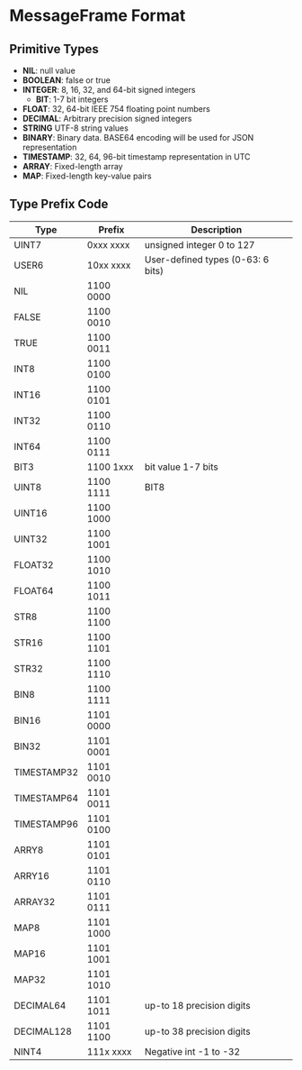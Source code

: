 # MessageFrame Format 

## Primitive Types

- __NIL__: null value
- __BOOLEAN__: false or true
- __INTEGER__: 8, 16, 32, and 64-bit signed integers
  - __BIT__:  1-7 bit integers
- __FLOAT__: 32, 64-bit IEEE 754 floating point numbers
- __DECIMAL__: Arbitrary precision signed integers
- __STRING__ UTF-8 string values
- __BINARY__: Binary data. BASE64 encoding will be used for JSON representation  
- __TIMESTAMP__: 32, 64, 96-bit timestamp representation in UTC
- __ARRAY__: Fixed-length array
- __MAP__: Fixed-length key-value pairs

## Type Prefix Code

| Type         | Prefix      | Description  |
| ------------ | ----------- | ------------ |
| UINT7        | 0xxx xxxx   | unsigned integer 0 to 127 |
| USER6        | 10xx xxxx   | User-defined types (0-63: 6 bits) |
| NIL          | 1100 0000   |              |
| FALSE        | 1100 0010   |              |
| TRUE         | 1100 0011   |              |
| INT8         | 1100 0100   |              |
| INT16        | 1100 0101   |              |
| INT32        | 1100 0110   |              |
| INT64        | 1100 0111   |              |
| BIT3         | 1100 1xxx   | bit value 1-7 bits |
| UINT8        | 1100 1111   | BIT8         |
| UINT16       | 1100 1000   |              |
| UINT32       | 1100 1001   |              |
| FLOAT32      | 1100 1010   |              |
| FLOAT64      | 1100 1011   |              |
| STR8         | 1100 1100   |              |
| STR16        | 1100 1101   |              |
| STR32        | 1100 1110   |              | 
| BIN8         | 1100 1111   |              |
| BIN16        | 1101 0000   |              |
| BIN32        | 1101 0001   |              |
| TIMESTAMP32  | 1101 0010   |              |
| TIMESTAMP64  | 1101 0011   |              |
| TIMESTAMP96  | 1101 0100   |              |
| ARRY8        | 1101 0101   |              |
| ARRY16       | 1101 0110   |              |
| ARRAY32      | 1101 0111   |              |
| MAP8         | 1101 1000   |              |
| MAP16        | 1101 1001   |              |
| MAP32        | 1101 1010   |              |
| DECIMAL64    | 1101 1011   | up-to 18 precision digits |
| DECIMAL128   | 1101 1100   | up-to 38 precision digits |
| NINT4        | 111x xxxx   | Negative int -1 to -32 | 
